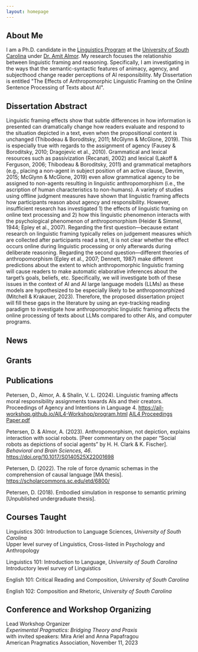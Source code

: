 ```yaml
---
layout: homepage
---
```


## About Me

I am a Ph.D. candidate in the [Linguistics Program](https://sc.edu/study/colleges_schools/artsandsciences/linguistics/index.php) at the [University of South Carolina](https://sc.edu) under [Dr. Amit Almor](https://sc.edu/study/colleges_schools/artsandsciences/psychology/our_people/directory/almor_amit.php). My research focuses the relationshio between linguistic framing and reasoning. Specifically, I am investigating in the ways that the semantic-syntactic features of animacy, agency, and subjecthood change reader perceptions of AI responsibility. My Dissertation is entitled "The Effects of Anthropomorphic Linguistic Framing on the Online Sentence Processing of Texts about AI".

## Dissertation Abstract  

Linguistic framing effects show that subtle differences in how information is presented can dramatically change how readers evaluate and respond to the situation depicted in a text, even when the propositional content is unchanged (Thibodeau & Boroditsky, 2011; McGlynn & McGlone, 2019). This is especially true with regards to the assignment of agency (Fausey & Boroditsky, 2010; Dragojevic et al., 2010). Grammatical and lexical resources such as passivization (Recanati, 2002) and lexical (Lakoff & Ferguson, 2006; Thibodeau & Boroditsky, 2011) and grammatical metaphors (e.g., placing a non-agent in subject position of an active clause, Devrim, 2015; McGlynn & McGlone, 2019) even allow grammatical agency to be assigned to non-agents resulting in linguistic anthropomorphism (i.e., the ascription of human characteristics to non-humans). A variety of studies using offline judgment measures have shown that linguistic framing affects how participants reason about agency and responsibility. However, insufficient research has investigated 1) the effects of linguistic framing on online text processing and 2) how this linguistic phenomenon interacts with the psychological phenomenon of anthropomorphism (Heider & Simmel, 1944; Epley et al., 2007). Regarding the first question—because extant research on linguistic framing typically relies on judgement measures which are collected after participants read a text, it is not clear whether the effect occurs online during linguistic processing or only afterwards during deliberate reasoning. Regarding the second question—different theories of anthropomorphism (Epley et al., 2007; Dennett, 1987) make different predictions about the extent to which anthropomorphic linguistic framing will cause readers to make automatic elaborative inferences about the target’s goals, beliefs, etc. Specifically, we will investigate both of these issues in the context of AI and AI large language models (LLMs) as these models are hypothesized to be especially likely to be anthropomorphized (Mitchell & Krakauer, 2023). Therefore, the proposed dissertation project will fill these gaps in the literature by using an eye-tracking reading paradigm to investigate how anthropomorphic linguistic framing affects the online processing of texts about LLMs compared to other AIs, and computer programs.


## News



## Grants


  
## Publications

Petersen, D., Almor, A. & Shalin, V. L. (2024). Linguistic framing affects moral responsibility assignments towards AIs and their creators. Proceedings of Agency and Intentions in Language 4. <a href="https://ail-workshop.github.io/AIL4-Workshop/program.html"> https://ail-workshop.github.io/AIL4-Workshop/program.html</a> <a href="./assets/AIL4 Proceedings Paper.pdf">AIL4 Proceedings Paper.pdf</a>


Petersen, D. & Almor, A. (2023). Anthropomorphism, not depiction, explains interaction with social robots. [Peer commentary on the paper “Social robots as depictions of social agents” by H. H. Clark & K. Fischer]. _Behavioral and Brain Sciences, 46_.  <a href="https://doi.org/10.1017/S0140525X22001698"> https://doi.org/10.1017/S0140525X22001698</a>

Petersen, D. (2022). The role of force dynamic schemas in the comprehension of causal language [MA thesis]. <a href="https://scholarcommons.sc.edu/etd/6800/"> https://scholarcommons.sc.edu/etd/6800/</a> 

Petersen, D. (2018). Embodied simulation in response to semantic priming [Unpublished undergraduate thesis]. 


## Courses Taught

Linguistics 300: Introduction to Language Sciences, _University of South Carolina_ \
Upper level survey of Linguistics, Cross-listed in Psychology and Anthropology

Linguistics 101: Introduction to Language, _University of South Carolina_ \
Introductory level survey of Linguistics

English 101: Critical Reading and Composition, _University of South Carolina_

English 102: Composition and Rhetoric, _University of South Carolina_

## Conference and Workshop Organizing
Lead Workshop Organizer \
_Experimental Pragmatics: Bridging Theory and Praxis_ \
with invited speakers: Mira Ariel and Anna Papafragou \
American Pragmatics Association, November 11, 2023

